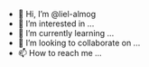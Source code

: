 - 👋 Hi, I’m @liel-almog
- 👀 I’m interested in ...
- 🌱 I’m currently learning ...
- 💞️ I’m looking to collaborate on ...
- 📫 How to reach me ...

<!---
liel-almog/liel-almog is a ✨ special ✨ repository because its `README.md` (this file) appears on your GitHub profile.
You can click the Preview link to take a look at your changes.
--->
